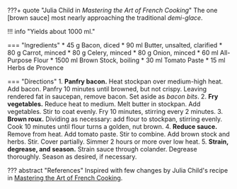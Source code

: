 ???+ quote "Julia Child in _Mastering the Art of French Cooking_"
    The one [brown sauce] most nearly approaching the traditional *demi-glace*.

!!! info "Yields about 1000 ml."

=== "Ingredients"
    * 45 g Bacon, diced
    * 90 ml Butter, unsalted, clarified
    * 80 g Carrot, minced
    * 80 g Celery, minced
    * 80 g Onion, minced
    * 60 ml All-Purpose Flour
    * 1500 ml Brown Stock, boiling
    * 30 ml Tomato Paste
    * 15 ml Herbs de Provence

=== "Directions"
    1. **Panfry bacon.** Heat stockpan over medium-high heat. Add bacon. Panfry 10 minutes until browned, but not crispy. Leaving rendered fat in saucepan, remove bacon. Set aside as *bacon bits*.
    2. **Fry vegetables.** Reduce heat to medium. Melt butter in stockpan. Add vegetables. Stir to coat evenly. Fry 10 minutes, stirring every 2 minutes.
    3. **Brown roux.** Dividing as necessary: add flour to stockpan, stirring evenly. Cook 10 minutes until flour turns a golden, nut brown.
    4. **Reduce sauce.** Remove from heat. Add tomato paste. Stir to combine. Add brown stock and herbs. Stir. Cover partially. Simmer 2 hours or more over low heat.
    5. **Strain, degrease, and season.** Strain sauce through colander. Degrease thoroughly. Season as desired, if necessary.

??? abstract "References"
    Inspired with few changes by Julia Child's recipe in [Mastering the Art of French Cooking](https://www.amazon.com/Mastering-Art-French-Cooking-Vol/dp/0375413405).
